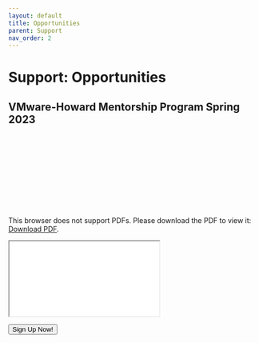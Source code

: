 ```yaml
---
layout: default
title: Opportunities
parent: Support
nav_order: 2
---
```


# Support: Opportunities

## VMware-Howard Mentorship Program Spring 2023 

<object data="CloudWebDevelopment/CloudWebDevelopment/Howard-Mentorship-Spring-2023.pdf" type="application/pdf" width="700px" height="700px">
    <embed src="CloudWebDevelopment/Howard-Mentorship-Spring-2023.pdf">
        <p>This browser does not support PDFs. Please download the PDF to view it: <a href="CloudWebDevelopment/Howard-Mentorship-Spring-2023.pdf">Download PDF</a>.</p>
    </embed>
</object>
<object data="CloudWebDevelopment/Howard-Mentorship-Spring-2023.pdf" type="application/pdf">
<iframe src = "CloudWebDevelopment/Howard-Mentorship-Spring-2023.pdf"></iframe>
</object>

<a href = "https://forms.office.com/Pages/ResponsePage.aspx?id=yjiRs-48Skuk1s2D2d1i8N5sKLL8vjJOvcPLW7OicRZUQUZMODVLQ1pQNkIzUVI4VFA3R1hPSEU3OC4u" target="_blank"><button>Sign Up Now!</button></a>
